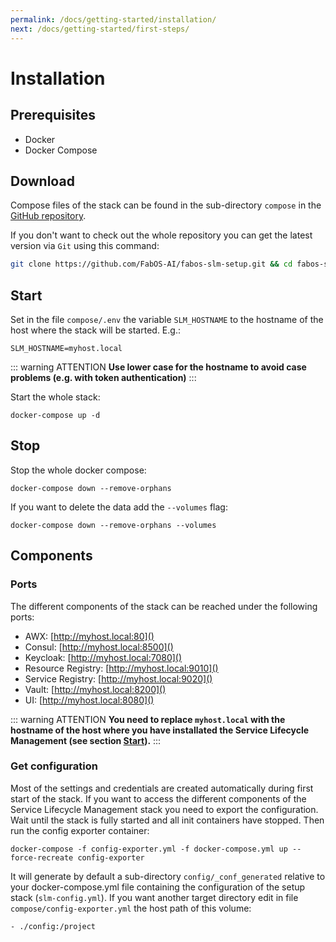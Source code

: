 ```yaml
---
permalink: /docs/getting-started/installation/
next: /docs/getting-started/first-steps/
---
```


# Installation

## Prerequisites
* Docker
* Docker Compose

## Download
Compose files of the stack can be found in the sub-directory `compose` in the [GitHub repository](https://github.com/FabOS-AI/fabos-slm-setup).

If you don't want to check out the whole repository you can get the latest version via `Git` using this command:
```sh
git clone https://github.com/FabOS-AI/fabos-slm-setup.git && cd fabos-slm-setup/compose
```

<div id="start"></div>

## Start

Set in the file `compose/.env` the variable `SLM_HOSTNAME` to the hostname of the host where the stack will be started. E.g.:
```
SLM_HOSTNAME=myhost.local
```

::: warning ATTENTION
**Use lower case for the hostname to avoid case problems (e.g. with token authentication)**
:::

Start the whole stack:
```
docker-compose up -d
```

## Stop
Stop the whole docker compose:
```
docker-compose down --remove-orphans
```
If you want to delete the data add the `--volumes` flag:
```
docker-compose down --remove-orphans --volumes
```

## Components

### Ports
The different components of the stack can be reached under the following ports:
* AWX: [http://myhost.local:80]()
* Consul: [http://myhost.local:8500]()
* Keycloak: [http://myhost.local:7080]()
* Resource Registry: [http://myhost.local:9010]()
* Service Registry: [http://myhost.local:9020]()
* Vault: [http://myhost.local:8200]()
* UI: [http://myhost.local:8080]()

::: warning ATTENTION
**You need to replace `myhost.local` with the hostname of the host where you have installated the Service Lifecycle Management (see section [Start](#start)).**
:::

### Get configuration

Most of the settings and credentials are created automatically during first start of the stack. If you want to access the different components of the Service Lifecycle Management stack you need to export the configuration. Wait until the stack is fully started and all init containers have stopped. Then run the config exporter container:
```
docker-compose -f config-exporter.yml -f docker-compose.yml up --force-recreate config-exporter
```

It will generate by default a sub-directory `config/_conf_generated` relative to your docker-compose.yml file containing 
the configuration of the setup stack (`slm-config.yml`). If you want another target directory edit in file `compose/config-exporter.yml` 
the host path of this volume:
```
- ./config:/project
```